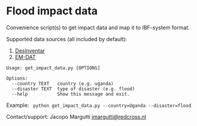 # Flood impact data

Convenience script(s) to get impact data and map it to IBF-system format.

Supported data sources (all included by default):
 1. [DesInventar](https://www.desinventar.net/)
 2. [EM-DAT](https://www.emdat.be/)

```
Usage: get_impact_data.py [OPTIONS]

Options:
  --country TEXT   country (e.g. uganda)
  --disaster TEXT  type of disaster (e.g. flood)
  --help           Show this message and exit.
```
Example:
``` python get_impact_data.py --country=Uganda --disaster=flood```

Contact/support: Jacopo Margutti [jmargutti@redcross.nl](mailto:jmargutti@redcross.nl)
